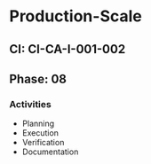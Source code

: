 # Production-Scale

## CI: CI-CA-I-001-002
## Phase: 08

### Activities
- Planning
- Execution
- Verification
- Documentation
